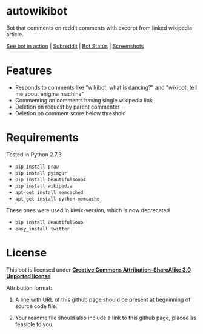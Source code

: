 autowikibot
===========

Bot that comments on reddit comments with excerpt from linked wikipedia article.

[See bot in action](http://www.reddit.com/u/autowikibot) |
[Subreddit](http://www.reddit.com/r/autowikibot/) |
[Bot Status](https://twitter.com/autowikibot) |
[Screenshots](https://github.com/nexarx/autowikibot-py/wiki/Screenshots)

Features
========

* Responds to comments like "wikibot, what is dancing?" and  "wikibot, tell me about enigma machine"
* Commenting on comments having single wikipedia link
* Deletion on request by parent commenter
* Deletion on comment score below threshold

Requirements
============

Tested in Python 2.7.3
* `pip install praw`
* `pip install pyimgur`
* `pip install beautifulsoup4`
* `pip install wikipedia`
* `apt-get install memcached`
* `apt-get install python-memcache`

These ones were used in kiwix-version, which is now deprecated
* `pip install BeautifulSoup`
* `easy_install twitter`


License
=========

This bot is licensed under [**Creative Commons Attribution-ShareAlike 3.0 Unported license**](http://creativecommons.org/licenses/by-sa/3.0/)

Attribution format: 

1. A line with URL of this github page should be present at begninning of source code file.

2. Your readme file should also include a link to this github page, placed as feasible to you.
